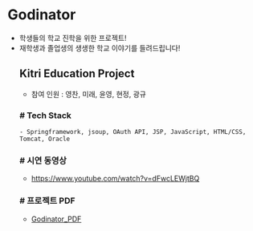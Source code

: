 # Godinator
- 학생들의 학교 진학을 위한 프로젝트!
- 재학생과 졸업생의 생생한 학교 이야기를 들려드립니다!
   ## Kitri Education Project
   - 참여 인원 : 영찬, 미래, 윤영, 현정, 광규
   ### # Tech Stack
      - Springframework, jsoup, OAuth API, JSP, JavaScript, HTML/CSS, Tomcat, Oracle

   ### # 시연 동영상
   - https://www.youtube.com/watch?v=dFwcLEWjtBQ
   ### # 프로젝트 PDF
   - [Godinator_PDF](https://drive.google.com/file/d/12fWDh5jccA1GkprdF6fFUN-EUlgICcQB/view?usp=sharing)

